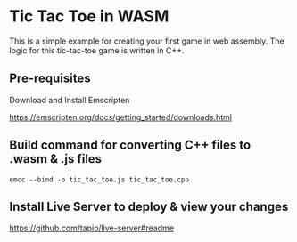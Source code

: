 # Tic Tac Toe in WASM

This is a simple example for creating your first game in web assembly. The logic for this tic-tac-toe game is written in C++.

## Pre-requisites

Download and Install Emscripten

https://emscripten.org/docs/getting_started/downloads.html

## Build command for converting C++ files to .wasm & .js files

```emcc --bind -o tic_tac_toe.js tic_tac_toe.cpp```

## Install Live Server to deploy & view your changes

https://github.com/tapio/live-server#readme
